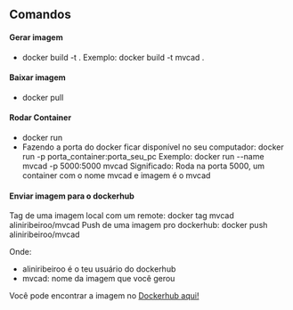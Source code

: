 ## Comandos


#### Gerar imagem
- docker build -t <nome da imagem> .
Exemplo: docker build -t mvcad .


#### Baixar imagem
- docker pull <nome da imagem>

#### Rodar Container
- docker run <nome da imagem>
- Fazendo a porta do docker ficar disponível no seu computador: docker run <nome da imagem> -p porta_container:porta_seu_pc
Exemplo: 
docker run --name mvcad -p 5000:5000  mvcad
Significado: Roda na porta 5000, um container com o nome mvcad e imagem é o mvcad

#### Enviar imagem para o dockerhub
Tag de uma imagem local com um remote: docker tag mvcad aliniribeiroo/mvcad
Push de uma imagem pro dockerhub: docker push aliniribeiroo/mvcad

Onde: 
- aliniribeiroo é o teu usuário do dockerhub
- mvcad: nome da imagem que você gerou

Você pode encontrar a imagem no [Dockerhub aqui!](https://hub.docker.com/repository/docker/aliniribeiroo/mvcad)